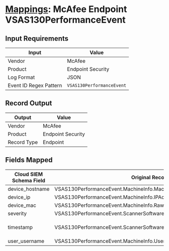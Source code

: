 # [Mappings](README.md): McAfee Endpoint VSAS130PerformanceEvent

## Input Requirements

|Input|Value|
|-----|-----|
|Vendor|McAfee|
|Product|Endpoint Security|
|Log Format|JSON|
|Event ID Regex Pattern|`VSAS130PerformanceEvent`|

## Record Output

|Output|Value|
|------|-----|
|Vendor|McAfee|
|Product|Endpoint Security|
|Record Type|Endpoint|

## Fields Mapped

|Cloud SIEM Schema Field|Original Record Key|Notes|
|-----------------------|-------------------|-----|
|device_hostname|VSAS130PerformanceEvent.MachineInfo.MachineName||
|device_ip|VSAS130PerformanceEvent.MachineInfo.IPAddress||
|device_mac|VSAS130PerformanceEvent.MachineInfo.RawMACAddress||
|severity|VSAS130PerformanceEvent.ScannerSoftware.VSASPerformanceEventInfo.Severity||
|timestamp|VSAS130PerformanceEvent.ScannerSoftware.VSASPerformanceEventInfo.GMTTime|We expect the orginal record value of `VSAS130PerformanceEvent.ScannerSoftware.VSASPerformanceEventInfo.GMTTime` is in the format `YYYY-MM-dd'T'HH:mm:ss`|
|user_username|VSAS130PerformanceEvent.MachineInfo.UserName||

